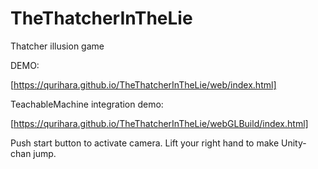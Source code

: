# TheThatcherInTheLie
Thatcher illusion game

DEMO:

[https://qurihara.github.io/TheThatcherInTheLie/web/index.html]




TeachableMachine integration demo:

[https://qurihara.github.io/TheThatcherInTheLie/webGLBuild/index.html]

Push start button to activate camera. Lift your right hand to make Unity-chan jump.
